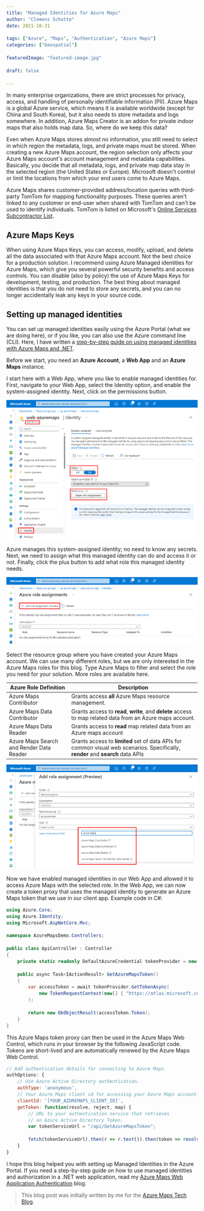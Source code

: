 ```yaml
---
title: "Managed Identities for Azure Maps"
author: "Clemens Schotte"
date: 2021-10-31

tags: ["Azure", "Maps", "Authentication", "Azure Maps"]
categories: ["Geospatial"]

featuredImage: "featured-image.jpg"

draft: false

---
```


In many enterprise organizations, there are strict processes for privacy, access, and handling of personally identifiable information (PII). Azure Maps is a global Azure service, which means it is available worldwide (except for China and South Korea), but it also needs to store metadata and logs somewhere. In addition, Azure Maps Creator is an addon for private indoor maps that also holds map data. So, where do we keep this data?

Even when Azure Maps stores almost no information, you still need to select in which region the metadata, logs, and private maps must be stored. When creating a new Azure Maps account, the region selection only affects your Azure Maps account's account management and metadata capabilities. Basically, you decide that all metadata, logs, and private map data stay in the selected region (the United States or Europe). Microsoft doesn't control or limit the locations from which your end users come to Azure Maps.

Azure Maps shares customer-provided address/location queries with third-party TomTom for mapping functionality purposes. These queries aren't linked to any customer or end-user when shared with TomTom and can't be used to identify individuals. TomTom is listed on Microsoft's [Online Services Subcontractor List](https://servicetrust.microsoft.com/Search?keyword=Subprocessors%20List).

## Azure Maps Keys

When using Azure Maps Keys, you can access, modify, upload, and delete all the data associated with that Azure Maps account. Not the best choice for a production solution. I recommend using Azure Managed identities for Azure Maps, which give you several powerful security benefits and access controls. You can disable (also by policy) the use of Azure Maps Keys for development, testing, and production. The best thing about managed identities is that you do not need to store any secrets, and you can no longer accidentally leak any keys in your source code.

## Setting up managed identities

You can set up managed identities easily using the Azure Portal (what we are doing here), or if you like, you can also use the Azure command line (CLI). Here, I have written a [step-by-step guide on using managed identities with Azure Maps and .NET](/azure-maps-authentication/).

Before we start, you need an **Azure Account**, a **Web App** and an **Azure Maps** instance.

I start here with a Web App, where you like to enable managed identities for. First, navigate to your Web App, select the Identity option, and enable the system-assigned identity. Next, click on the permissions button.

![Azure Web App](webapp.png)

Azure manages this system-assigned identity; no need to know any secrets. Next, we need to assign what this managed identity can do and access it or not. Finally, click the plus button to add what role this managed identity needs.

![Role Assignment](roleassignment.png)

Select the resource group where you have created your Azure Maps account. We can use many different roles, but we are only interested in the Azure Maps roles for this blog. Type Azure Maps to filter and select the role you need for your solution. More roles are available here.

| Azure Role Definition | Description |
| --------------------- | ----------- |
| Azure Maps Contributor | Grants access **all** Azure Maps resource management. |
| Azure Maps Data Contributor | Grants access to **read**, **write**, and **delete** access to map related data from an Azure maps account. |
| Azure Maps Data Reader | Grants access to **read** map related data from an Azure maps account |
| Azure Maps Search and Render Data Reader | Grants access to **limited** set of data APIs for common visual web scenarios. Specifically, **render** and **search** data APIs |

![Azure Maps Role](azuremapsrole.png)

Now we have enabled managed identities in our Web App and allowed it to access Azure Maps with the selected role. In the Web App, we can now create a token proxy that uses the managed identity to generate an Azure Maps token that we use in our client app. Example code in C#:

```csharp
using Azure.Core;
using Azure.Identity;
using Microsoft.AspNetCore.Mvc;

namespace AzureMapsDemo.Controllers;

public class ApiController : Controller
{
    private static readonly DefaultAzureCredential tokenProvider = new();

    public async Task<IActionResult> GetAzureMapsToken()
    {
        var accessToken = await tokenProvider.GetTokenAsync(
            new TokenRequestContext(new[] { "https://atlas.microsoft.com/.default" })
        );

        return new OkObjectResult(accessToken.Token);
    }
}
```

This Azure Maps token proxy can then be used in the Azure Maps Web Control, which runs in your browser by the following JavaScript code. Tokens are short-lived and are automatically renewed by the Azure Maps Web Control.

```javascript
// Add authentication details for connecting to Azure Maps.
authOptions: {
    // Use Azure Active Directory authentication.
    authType: 'anonymous',
    // Your Azure Maps client id for accessing your Azure Maps account.
    clientId: '[YOUR_AZUREMAPS_CLIENT_ID]',
    getToken: function(resolve, reject, map) {
        // URL to your authentication service that retrieves
        // an Azure Active Directory Token.
        var tokenServiceUrl = "/api/GetAzureMapsToken";

        fetch(tokenServiceUrl).then(r => r.text()).then(token => resolve(token));
    }
}
```

I hope this blog helped you with setting up Managed Identities in the Azure Portal. If you need a step-by-step guide on how to use managed identities and authorization in a .NET web application, read my [Azure Maps Web Application Authentication](/azure-maps-authentication/) blog. 

> This blog post was initially written by me for the [Azure Maps Tech Blog](https://blog.azuremaps.com).